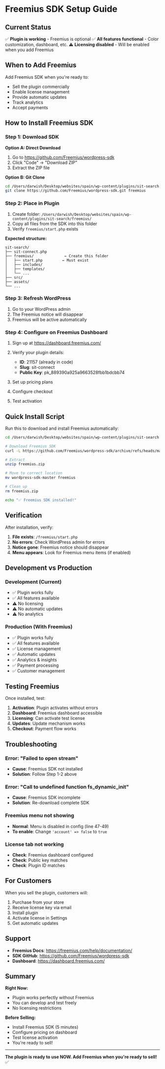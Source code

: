 # Freemius SDK Setup Guide

## Current Status

✅ **Plugin is working** - Freemius is optional
✅ **All features functional** - Color customization, dashboard, etc.
⚠️ **Licensing disabled** - Will be enabled when you add Freemius

## When to Add Freemius

Add Freemius SDK when you're ready to:
- Sell the plugin commercially
- Enable license management
- Provide automatic updates
- Track analytics
- Accept payments

## How to Install Freemius SDK

### Step 1: Download SDK

**Option A: Direct Download**
1. Go to https://github.com/Freemius/wordpress-sdk
2. Click "Code" → "Download ZIP"
3. Extract the ZIP file

**Option B: Git Clone**
```bash
cd /Users/darwish/Desktop/websites/spain/wp-content/plugins/sit-search
git clone https://github.com/Freemius/wordpress-sdk.git freemius
```

### Step 2: Place in Plugin

1. Create folder: `/Users/darwish/Desktop/websites/spain/wp-content/plugins/sit-search/freemius/`
2. Copy all files from the SDK into this folder
3. Verify `freemius/start.php` exists

**Expected structure:**
```
sit-search/
├── sit-connect.php
├── freemius/              ← Create this folder
│   ├── start.php         ← Must exist
│   ├── includes/
│   ├── templates/
│   └── ...
├── src/
├── assets/
└── ...
```

### Step 3: Refresh WordPress

1. Go to your WordPress admin
2. The Freemius notice will disappear
3. Freemius will be active automatically

### Step 4: Configure on Freemius Dashboard

1. Sign up at https://dashboard.freemius.com/
2. Verify your plugin details:
   - **ID**: 21157 (already in code)
   - **Slug**: sit-connect
   - **Public Key**: pk_889390a925a9663528fbb1bdcbb74

3. Set up pricing plans
4. Configure checkout
5. Test activation

## Quick Install Script

Run this to download and install Freemius automatically:

```bash
cd /Users/darwish/Desktop/websites/spain/wp-content/plugins/sit-search

# Download Freemius SDK
curl -L https://github.com/Freemius/wordpress-sdk/archive/refs/heads/master.zip -o freemius.zip

# Extract
unzip freemius.zip

# Move to correct location
mv wordpress-sdk-master freemius

# Clean up
rm freemius.zip

echo "✅ Freemius SDK installed!"
```

## Verification

After installation, verify:

1. **File exists**: `/freemius/start.php`
2. **No errors**: Check WordPress admin for errors
3. **Notice gone**: Freemius notice should disappear
4. **Menu appears**: Look for Freemius menu items (if enabled)

## Development vs Production

### Development (Current)
- ✅ Plugin works fully
- ✅ All features available
- ⚠️ No licensing
- ⚠️ No automatic updates
- ⚠️ No analytics

### Production (With Freemius)
- ✅ Plugin works fully
- ✅ All features available
- ✅ License management
- ✅ Automatic updates
- ✅ Analytics & insights
- ✅ Payment processing
- ✅ Customer management

## Testing Freemius

Once installed, test:

1. **Activation**: Plugin activates without errors
2. **Dashboard**: Freemius dashboard accessible
3. **Licensing**: Can activate test license
4. **Updates**: Update mechanism works
5. **Checkout**: Payment flow works

## Troubleshooting

### Error: "Failed to open stream"
- **Cause**: Freemius SDK not installed
- **Solution**: Follow Step 1-2 above

### Error: "Call to undefined function fs_dynamic_init"
- **Cause**: Freemius SDK incomplete
- **Solution**: Re-download complete SDK

### Freemius menu not showing
- **Normal**: Menu is disabled in config (line 47-49)
- **To enable**: Change `'account' => false` to `true`

### License tab not working
- **Check**: Freemius dashboard configured
- **Check**: Public key matches
- **Check**: Plugin ID matches

## For Customers

When you sell the plugin, customers will:
1. Purchase from your store
2. Receive license key via email
3. Install plugin
4. Activate license in Settings
5. Get automatic updates

## Support

- **Freemius Docs**: https://freemius.com/help/documentation/
- **SDK GitHub**: https://github.com/Freemius/wordpress-sdk
- **Dashboard**: https://dashboard.freemius.com/

## Summary

**Right Now:**
- Plugin works perfectly without Freemius
- You can develop and test freely
- No licensing restrictions

**Before Selling:**
- Install Freemius SDK (5 minutes)
- Configure pricing on dashboard
- Test license activation
- You're ready to sell!

---

**The plugin is ready to use NOW. Add Freemius when you're ready to sell!** ✅
